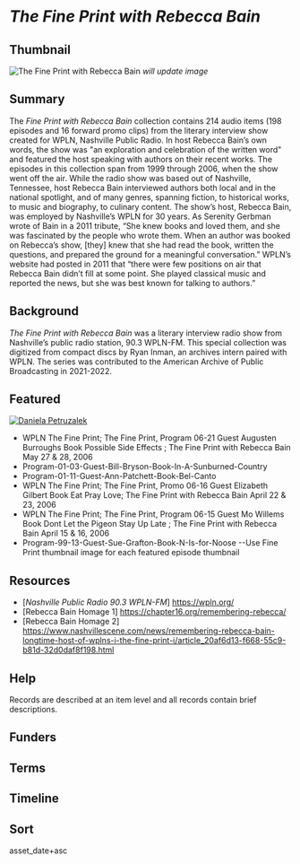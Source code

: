 # <em>*The Fine Print with Rebecca Bain*</em>

## Thumbnail

![<em>The Fine Print with Rebecca Bain</em>](https://s3.amazonaws.com/americanarchive.org/special-collections/INFLECT_new_avatar_green+1400_72.jpg "The Fine Print with Rebecca Bain") *will update image*

## Summary

The *Fine Print with Rebecca Bain* collection contains 214 audio items (198 episodes and 16 forward promo clips) from the literary interview show created for WPLN, Nashville Public Radio. In host Rebecca Bain’s own words, the show was "an exploration and celebration of the written word" and featured the host speaking with authors on their recent works. The episodes in this collection span from 1999 through 2006, when the show went off the air. While the radio show was based out of Nashville, Tennessee, host Rebecca Bain interviewed authors both local and in the national spotlight, and of many genres, spanning fiction, to historical works, to music and biography, to culinary content. 
The show’s host, Rebecca Bain, was employed by Nashville’s WPLN for 30 years. As Serenity Gerbman wrote of Bain in a 2011 tribute, “She knew books and loved them, and she was fascinated by the people who wrote them. When an author was booked on Rebecca’s show, [they] knew that she had read the book, written the questions, and prepared the ground for a meaningful conversation.” WPLN’s website had posted in 2011 that “there were few positions on air that Rebecca Bain didn’t fill at some point. She played classical music and reported the news, but she was best known for talking to authors.” 

## Background

*The Fine Print with Rebecca Bain* was a literary interview radio show from Nashville’s public radio station, 90.3 WPLN-FM. This special collection was digitized from compact discs by Ryan Inman, an archives intern paired with WPLN. The series was contributed to the American Archive of Public Broadcasting in 2021-2022.

## Featured

[![Daniela Petruzalek](https://s3.amazonaws.com/americanarchive.org/special-collections/aapb_tile.png)](/catalog/cpb-aacip-703ca69033e)

-	WPLN The Fine Print; The Fine Print, Program 06-21 Guest Augusten Burroughs Book Possible Side Effects ; The Fine Print with Rebecca Bain May 27 & 28, 2006
-	Program-01-03-Guest-Bill-Bryson-Book-In-A-Sunburned-Country
-	Program-01-11-Guest-Ann-Patchett-Book-Bel-Canto
-	WPLN The Fine Print; The Fine Print, Promo 06-16 Guest Elizabeth Gilbert Book Eat Pray Love; The Fine Print with Rebecca Bain April 22 & 23, 2006
-	WPLN The Fine Print; The Fine Print, Program 06-15 Guest Mo Willems Book Dont Let the Pigeon Stay Up Late ; The Fine Print with Rebecca Bain April 15 & 16, 2006
-	Program-99-13-Guest-Sue-Grafton-Book-N-Is-for-Noose
--Use Fine Print thumbnail image for each featured episode thumbnail


## Resources

-	[*Nashville Public Radio 90.3 WPLN-FM*] https://wpln.org/
-	[Rebecca Bain Homage 1] https://chapter16.org/remembering-rebecca/
-	[Rebecca Bain Homage 2] https://www.nashvillescene.com/news/remembering-rebecca-bain-longtime-host-of-wplns-i-the-fine-print-i/article_20af6d13-f668-55c9-b81d-32d0daf8f198.html

## Help

Records are described at an item level and all records contain brief descriptions.

## Funders

## Terms

## Timeline

## Sort

asset_date+asc
